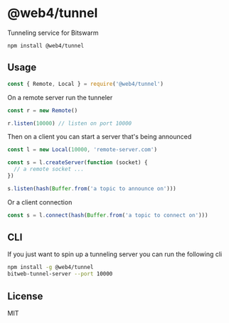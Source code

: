 # @web4/tunnel

Tunneling service for Bitswarm

```
npm install @web4/tunnel
```

## Usage

``` js
const { Remote, Local } = require('@web4/tunnel')
```

On a remote server run the tunneler

``` js
const r = new Remote()

r.listen(10000) // listen on port 10000
````

Then on a client you can start a server that's being announced

``` js
const l = new Local(10000, 'remote-server.com')

const s = l.createServer(function (socket) {
  // a remote socket ...
})

s.listen(hash(Buffer.from('a topic to announce on')))
```

Or a client connection

``` js
const s = l.connect(hash(Buffer.from('a topic to connect on')))
```

## CLI

If you just want to spin up a tunneling server you can run the following cli

``` sh
npm install -g @web4/tunnel
bitweb-tunnel-server --port 10000
```

## License

MIT
